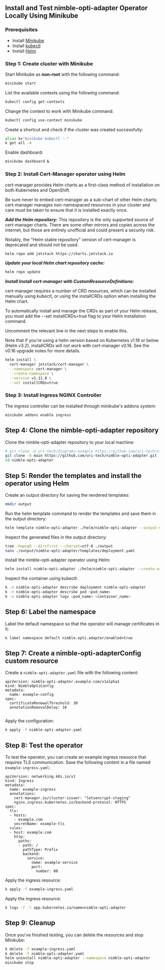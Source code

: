 ## Install and Test nimble-opti-adapter Operator Locally Using Minikube

### Prerequisites

- Install [Minikube](https://minikube.sigs.k8s.io/docs/start/)
- Install [kubectl](https://kubernetes.io/docs/tasks/tools/install-kubectl/)
- Install [Helm](https://helm.sh/docs/intro/install/)

### Step 1: Create cluster with Minikube

Start Minikube as <b>non-root</b> with the following command:

```bash
minikube start
```

List the available contexts using the following command:

```bash
kubectl config get-contexts
```

Change the context to work with Minikube command:

```bash
kubectl config use-context minikube
```

Create a shortcut and check if the cluster was created successfully:

```bash
alias k="minikube kubectl --"
k get all -A
```

Enable dashboard:

```bash
minikube dashboard &
```

### Step 2: Install Cert-Manager operator using Helm

cert-manager provides Helm charts as a first-class method of installation on both Kubernetes and OpenShift.

Be sure never to embed cert-manager as a sub-chart of other Helm charts; cert-manager manages non-namespaced resources in your cluster and care must be taken to ensure that it is installed exactly once.

<i><b>Add the Helm repository:</i></b>
This repository is the only supported source of cert-manager charts. There are some other mirrors and copies across the internet, but those are entirely unofficial and could present a security risk.

Notably, the "Helm stable repository" version of cert-manager is deprecated and should not be used.

```bash
helm repo add jetstack https://charts.jetstack.io
```

<i><b>Update your local Helm chart repository cache:</i></b>

```bash
helm repo update
```

<i><b>Install Install cert-manager with CustomResourceDefinitions:</i></b>

cert-manager requires a number of CRD resources, which can be installed manually using kubectl, or using the installCRDs option when installing the Helm chart.

To automatically install and manage the CRDs as part of your Helm release, you must add the --set installCRDs=true flag to your Helm installation command.

Uncomment the relevant line in the next steps to enable this.

Note that if you're using a helm version based on Kubernetes v1.18 or below (Helm v3.2), installCRDs will not work with cert-manager v0.16. See the v0.16 upgrade notes for more details.

```bash
helm install \
  cert-manager jetstack/cert-manager \
  --namespace cert-manager \
  --create-namespace \
  --version v1.11.0 \
  --set installCRDs=true
```

### Step 3: Install Ingress NGINX Controller

The ingress controller can be installed through minikube's addons system:

```bash
minikube addons enable ingress
```

## Step 4: Clone the nimble-opti-adapter repository

Clone the nimble-opti-adapter repository to your local machine:

```bash
# git clone -b uri-tech/diagrams-example https://github.com/uri-tech/nimble-opti-adapter.git
git clone -b main https://github.com/uri-tech/nimble-opti-adapter.git
cd nimble-opti-adapter
```

## Step 5: Render the templates and install the operator using Helm

Create an output directory for saving the rendered templates:

```bash
mkdir output
```

Run the helm template command to render the templates and save them in the output directory:

```bash
helm template nimble-opti-adapter ./helm/nimble-opti-adapter --output-dir ./output
```

Inspect the generated files in the output directory:

```bash
tree -hapugD --dirsfirst --charset=utf-8 ./output
nano ./output/nimble-opti-adapter/templates/deployment.yaml
```

Install the nimble-opti-adapter operator using Helm:

```bash
helm install nimble-opti-adapter ./helm/nimble-opti-adapter --create-namespace --namespace nimble-opti-adapter
```

Inspect the container using kubectl:

```bash
k -n nimble-opti-adapter describe deployment nimble-opti-adapter
k -n nimble-opti-adapter describe pod <pod_name>
k -n nimble-opti-adapter logs <pod_name> <container_name>
```

## Step 6: Label the namespace

Label the default namespace so that the operator will manage certificates in it:

```bash
k label namespace default nimble.opti.adapter/enabled=true
```

## Step 7: Create a nimble-opti-adapterConfig custom resource

Create a `nimble-opti-adapter.yaml` file with the following content:

```ymal
apiVersion: nimble-opti-adapter.example.com/v1alpha1
kind: NimbleOptiConfig
metadata:
  name: example-config
spec:
  certificateRenewalThreshold: 30
  annotationRemovalDelay: 10
  
```

Apply the configuration:

```bash
k apply -f nimble-opti-adapter.yaml
```

## Step 8: Test the operator

To test the operator, you can create an example ingress resource that requires TLS communication. Save the following content in a file named `example-ingress.yaml`:

```ymal
apiVersion: networking.k8s.io/v1
kind: Ingress
metadata:
  name: example-ingress
  annotations:
    cert-manager.io/cluster-issuer: "letsencrypt-staging"
    nginx.ingress.kubernetes.io/backend-protocol: HTTPS
spec:
  tls:
  - hosts:
    - example.com
    secretName: example-tls
  rules:
  - host: example.com
    http:
      paths:
      - path: /
        pathType: Prefix
        backend:
          service:
            name: example-service
            port:
              number: 80
```

Apply the ingress resource:

```bash
k apply -f example-ingress.yaml
```

Apply the ingress resource:

```bash
k logs -f -l app.kubernetes.io/name=nimble-opti-adapter
```

## Step 9: Cleanup

Once you've finished testing, you can delete the resources and stop Minikube:

```bash
k delete -f example-ingress.yaml
k delete -f nimble-opti-adapter.yaml
helm uninstall nimble-opti-adapter --namespace nimble-opti-adapter
minikube stop
```
